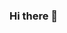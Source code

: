 ### Hi there 👋

<!--
**Hp2240/Hp2240** is a ✨ _special_ ✨ repository because its `README.md` (this file) appears on your GitHub profile.

Here are some ideas to get you started:

- 🔭 I’m currently working on an e-commerce store that enables users to create, find, update, and delete orders.
- 🌱 I’m currently learning Javascript, HTML, CSS, MERN.
- 📫 How to reach me: ![LinkIn](https://www.linkedin.com/in/hyeree-park94/)
- ⚡ Fun fact: I was a professional dancer.
-->
